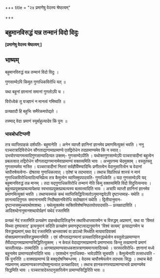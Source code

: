 +++
title = "२४ प्रमाणेषु वेदस्य श्रेष्ठत्वम्"

+++


## बहुमानविरुद्धं यन्न तन्मानं विदो विदुः

**\[प्रमाणेषु वेदस्य श्रेष्ठत्वम् \]**

## **भाष्यम्**

बहुमानविरुद्धं यन्न तन्मानं विदो विदुः ।

गुणसाम्येऽपि किमुत गुणाधिकविरोधि यत् ॥

यथा बहूनां ज्ञानानां समानां गुणतोऽपि च ।

विरोध्येकं तु यज्ज्ञानं न मानत्वं गमिष्यति ॥

प्रत्यक्षादौ हि बहुभिः समैरेकमपोद्यते ।

तस्माद् वेदाः प्रमाणं स्युर्बाहुल्यादेव किं पुनः ॥

### **भावबोधटिप्पणी**

तत्र व्याप्तिग्राहकं दर्शयति- बहुमानेति । अनेन व्याप्तौ ज्ञानिनां ज्ञानमेव प्रमाणमित्युक्तं भवति । ननु पञ्चरात्रादिविरोधेन सौगताद्यागामाप्रामाण्ये एतद्विरोधेन तदप्रामाण्यमेव किं न स्यात्। उभयोरप्यागमत्वादिगुणसाम्यादित्यत उक्तम्– गुणसाम्येऽपीति । यथोक्तगुणसाम्येऽपि पञ्चरात्रादीनां बहुत्वेन प्रबलत्वात् तद्विरोधेन सौगताद्यागमानामेवाप्रामाण्यं वक्तव्यमिति भावः । अभ्युपगम्य चेदमुक्तम् । वस्तुतस्तु गुणसाम्यमेव नास्ति । पञ्चरात्रादीनां नितरां सर्वज्ञैर्विष्ण्वादिभिः प्रणीतत्वेन वेदानुसारित्वेन च वेदानां चापौरुषेयत्वेना- दोषतया गुणाधिकत्वात् । एतेषां च तदभावात् । तथाच विप्रतिपन्नं शास्त्रं न मानं गुणाधिकविरोधित्वादित्यभिप्रेत्य तत्र कैमुत्येन व्याप्तिमुपपादयति- गुणाधिकेति ॥ यदा गुणसाम्येऽपि यद् बहुमानविरुद्धं तन्न मानम् । तदा यद्गुणाधिकविरोधि तन्मानं नेति किमु वक्तव्यमिति विदो विदुरित्यन्वयः । बहुत्वप्रयुक्तप्राबल्यापेक्षया स्वभावप्रयुक्तप्राबल्यस्य बलवत्त्वादिति भावः । अत्रापि व्याप्तौ ज्ञानिनां ज्ञानमेव प्रमाणमित्युक्तं भवति । तथाप्यस्माकं कथं व्याप्तिसिद्धिरित्यतोऽनुमानद्वयेऽपि दृष्टान्तमाह- यथेति ॥ ज्ञानत्वादिगुणतः समानानामपि निर्दोषज्ञानविरोधि सदोषज्ञानं यथेति । द्वितीयानुमान- दृष्टान्तसमुच्चयार्थश्वशब्दः । यथेत्युक्तमेव व्यक्तिविशेषनिष्ठतयोपपादयति-- प्रत्यक्षादाविति । आदिशब्देनानुमानशब्दयोर्ग्रहणं यथेदं रजतमिति

प्रत्यक्षं नेदं रजतमिति प्रत्यक्षेण दाहच्छेदादिलिङ्गेन तथाविधाप्तवाक्येन च विरुद्धम् अप्रामाणं, यथा वा 'विमतं मिथ्या दृश्यत्वात्' इत्यनुमानं सदिति प्रत्यक्षेण प्रमाणदृष्टत्वाद्यनुमानेन 'विश्वं सत्यम्' इत्याद्यागमेन च विरुद्धमप्रमाणं,यथा वेदं रजतमिति भ्रान्तवाक्यं वा प्रपञ्चो मिथ्येति मायावादिवाक्यं वोक्तप्रमाणत्रयविरुद्धममानमिति । एवं सौगताद्यागमानां प्रत्यक्षादिविरुद्धार्थत्वेन वस्तुतोऽप्रामाण्यान तैर्वेदाद्यागमाप्रामाण्यसिद्धिरित्युक्तम् । न केवलं वेदाद्यागमाप्रामाण्ये प्रमाणाभावः किन्तु तत्प्रामाण्ये प्रमाणं चास्तीत्याह– तस्मादिति ॥ आगमाप्रामाण्यसाधकशास्त्राणाममानत्वादित्यर्थः । परस्परविरोधि- ज्ञानानां मध्ये बहूनामेव प्रामाण्यदर्शनादिति भावः । एवशब्देन गुणाधिक्या- भावेऽपीति सूचयति । कैमुत्येनापि तत्साधयति - किं पुनरिति ॥ वाक्याप्रामाण्यं हि बक्तृदोषनिबन्धनम् । वेदस्य चापौरुषेयत्वेन तदभावः सिद्धः । तथाच बेदो नाप्रमाणम् अप्रामाण्यकारणदोषशून्यत्वात् प्रत्यक्षादिवत् । तथाच ज्ञानकरणस्याप्रामाण्याभावे प्रामाण्यमेव सिद्धमिति भावः । पञ्चरात्रादेस्तदनुसारित्वेन प्रामाण्यसिद्धिरिति भावः ॥

